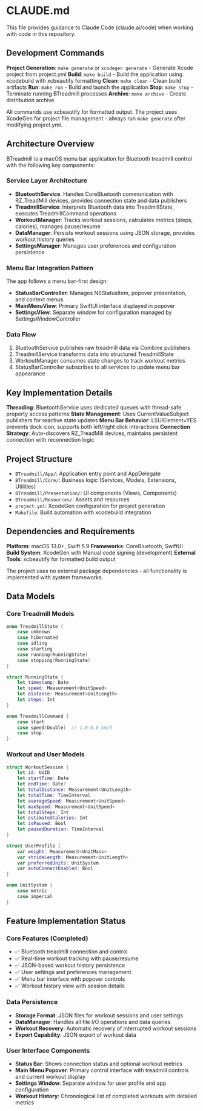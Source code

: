 # CLAUDE.md

This file provides guidance to Claude Code (claude.ai/code) when working with code in this repository.

## Development Commands

**Project Generation**: `make generate` or `xcodegen generate` - Generate Xcode project from project.yml
**Build**: `make build` - Build the application using xcodebuild with xcbeautify formatting
**Clean**: `make clean` - Clean build artifacts
**Run**: `make run` - Build and launch the application
**Stop**: `make stop` - Terminate running BTreadmill processes
**Archive**: `make archive` - Create distribution archive

All commands use xcbeautify for formatted output. The project uses XcodeGen for project file management - always run `make generate` after modifying project.yml.

## Architecture Overview

BTreadmill is a macOS menu bar application for Bluetooth treadmill control with the following key components:

### Service Layer Architecture
- **BluetoothService**: Handles CoreBluetooth communication with RZ_TreadMill devices, provides connection state and data publishers
- **TreadmillService**: Interprets Bluetooth data into TreadmillState, executes TreadmillCommand operations
- **WorkoutManager**: Tracks workout sessions, calculates metrics (steps, calories), manages pause/resume
- **DataManager**: Persists workout sessions using JSON storage, provides workout history queries
- **SettingsManager**: Manages user preferences and configuration persistence

### Menu Bar Integration Pattern
The app follows a menu bar-first design:
- **StatusBarController**: Manages NSStatusItem, popover presentation, and context menus
- **MainMenuView**: Primary SwiftUI interface displayed in popover
- **SettingsView**: Separate window for configuration managed by SettingsWindowController

### Data Flow
1. BluetoothService publishes raw treadmill data via Combine publishers
2. TreadmillService transforms data into structured TreadmillState
3. WorkoutManager consumes state changes to track workout metrics
4. StatusBarController subscribes to all services to update menu bar appearance

## Key Implementation Details

**Threading**: BluetoothService uses dedicated queues with thread-safe property access patterns
**State Management**: Uses CurrentValueSubject publishers for reactive state updates
**Menu Bar Behavior**: LSUIElement=YES prevents dock icon, supports both left/right click interactions
**Connection Strategy**: Auto-discovers RZ_TreadMill devices, maintains persistent connection with reconnection logic

## Project Structure

- `BTreadmill/App/`: Application entry point and AppDelegate
- `BTreadmill/Core/`: Business logic (Services, Models, Extensions, Utilities)
- `BTreadmill/Presentation/`: UI components (Views, Components)
- `BTreadmill/Resources/`: Assets and resources
- `project.yml`: XcodeGen configuration for project generation
- `Makefile`: Build automation with xcodebuild integration

## Dependencies and Requirements

**Platform**: macOS 13.0+, Swift 5.9
**Frameworks**: CoreBluetooth, SwiftUI
**Build System**: XcodeGen with Manual code signing (development)
**External Tools**: xcbeautify for formatted build output

The project uses no external package dependencies - all functionality is implemented with system frameworks.

## Data Models

### Core Treadmill Models
```swift
enum TreadmillState {
    case unknown
    case hibernated
    case idling
    case starting
    case running(RunningState)
    case stopping(RunningState)
}

struct RunningState {
    let timestamp: Date
    let speed: Measurement<UnitSpeed>
    let distance: Measurement<UnitLength>
    let steps: Int
}

enum TreadmillCommand {
    case start
    case speed(Double)  // 1.0-6.0 km/h
    case stop
}
```

### Workout and User Models
```swift
struct WorkoutSession {
    let id: UUID
    let startTime: Date
    let endTime: Date?
    let totalDistance: Measurement<UnitLength>
    let totalTime: TimeInterval
    let averageSpeed: Measurement<UnitSpeed>
    let maxSpeed: Measurement<UnitSpeed>
    let totalSteps: Int
    let estimatedCalories: Int
    let isPaused: Bool
    let pausedDuration: TimeInterval
}

struct UserProfile {
    var weight: Measurement<UnitMass>
    var strideLength: Measurement<UnitLength>
    var preferredUnits: UnitSystem
    var autoConnectEnabled: Bool
}

enum UnitSystem {
    case metric
    case imperial
}
```

## Feature Implementation Status

### Core Features (Completed)
- ✅ Bluetooth treadmill connection and control
- ✅ Real-time workout tracking with pause/resume
- ✅ JSON-based workout history persistence
- ✅ User settings and preferences management
- ✅ Menu bar interface with popover controls
- ✅ Workout history view with session details

### Data Persistence
- **Storage Format**: JSON files for workout sessions and user settings
- **DataManager**: Handles all file I/O operations and data queries
- **Workout Recovery**: Automatic recovery of interrupted workout sessions
- **Export Capability**: JSON export of workout data

### User Interface Components
- **Status Bar**: Shows connection status and optional workout metrics
- **Main Menu Popover**: Primary control interface with treadmill controls and current workout display
- **Settings Window**: Separate window for user profile and app configuration
- **Workout History**: Chronological list of completed workouts with detailed metrics